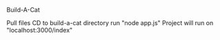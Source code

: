 Build-A-Cat

Pull files
CD to build-a-cat directory
run "node app.js" 
Project will run on "localhost:3000/index"
